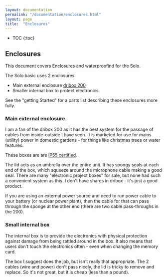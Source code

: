 ```yaml
---
layout: documentation
permalink: "/documentation/enclosures.html"
layout: page
title:  "Enclosures"
---
```


* TOC
{:toc}

## Enclosures

This document covers Enclosures and waterproofind for the Solo.

The Solo:basic uses 2 enclosures:

* Main external enclosure [dribox 200](https://www.google.co.uk/search?q=dribox+200)
* Smaller internal box to protect electronics.

See the "getting Started" for a parts list describing these enclosures
more fully.

### Main external enclosure.

I am a fan of the dribox 200 as it has the best system for the passage
of cables from inside-outside I have seen.  It is marketed for use for
mains (utility) power in domestic gardens - for things like christmas
trees or water features.

These boxes are are [IP55 certified](https://en.wikipedia.org/wiki/IP_Code).

The lid acts as an umbrella over the entire unit.  It has spongy seals
at each end of the box, which squeeze around the microphone cable
making a good seal.  There are many "electronic project boxes" for
sale, but none had such a convenient system as this.  I don't have
shares in dribox - it's just a good product.

If you are using an external power source and need to run power cable
to your battery (or nuclear power plant), then the cable for that can
pass through the sponge at the other end (there are two cable
pass-throughs in the 200).

### Small internal box

The internal box is to provide the electronics with physical
protection against damage from being rattled around in the box.  It
also means that users don't touch the electronics often - even when
changing the memory card.

The box I suggest does the job, but isn't really that appropriate. The
2 cables (wire and power) don't pass nicely, the lid is tricky to
remove and replace.  So it's not great, but it is cheap (less than a
pound).
